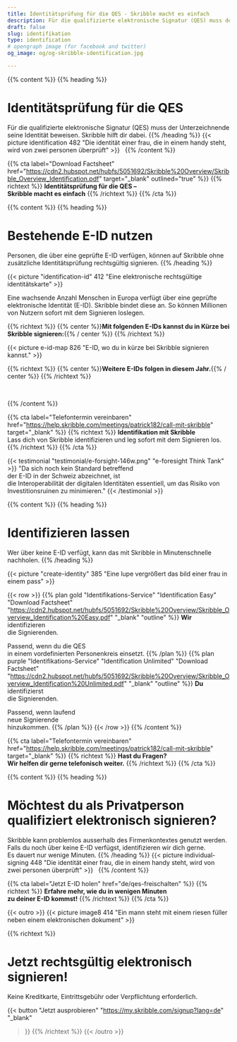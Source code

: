 ```yaml
---
title: Identitätsprüfung für die QES - Skribble macht es einfach
description: Für die qualifizierte elektronische Signatur (QES) muss der Unterzeichnende seine Identität beweisen. Skribble bietet für jeden Geschäftskontext eine passende Identifikationsmöglichkeit an.
draft: false
slug: identifikation
type: identification
# opengraph image (for facebook and twitter)
og_image: og/og-skribble-identification.jpg

---
```


{{% content %}}
{{% heading %}}
# Identitätsprüfung für die QES
Für die qualifizierte elektronische Signatur (QES) muss der Unterzeichnende <br class="hide-for-mobile">seine Identität beweisen. Skribble hilft dir dabei.
{{% /heading %}}
{{< picture identification 482 "Die identität einer frau, die in einem handy steht, wird von zwei personen überprüft" >}}
&nbsp;
{{% /content %}}

{{% cta
  label="Download Factsheet"
  href="https://cdn2.hubspot.net/hubfs/5051692/Skribble%20Overview/Skribble_Overview_Identification.pdf"
  target="_blank"
  outlined="true"
%}}
{{% richtext %}}
**Identitätsprüfung für die QES – <br class="hide-for-mobile">Skribble macht es einfach**
{{% /richtext %}}
{{% /cta %}}

[//]: # (--------------------------------------------------------------------------------------------------------------)

{{% content %}}
{{% heading %}}
# Bestehende E-ID nutzen
Personen, die über eine geprüfte E-ID verfügen, können auf Skribble ohne zusätzliche Identitätsprüfung rechtsgültig signieren.
{{% /heading %}}

{{< picture "identification-id" 412 "Eine elektronische rechtsgültige identitätskarte" >}}

Eine wachsende Anzahl Menschen in Europa verfügt über eine geprüfte elektronische Identität (E-ID). Skribble bindet diese an. So können Millionen von Nutzern sofort mit dem Signieren loslegen.

{{% richtext %}}
{{% center %}}**Mit folgenden E-IDs kannst du in Kürze bei Skribble signieren:**{{% / center %}}
{{% /richtext %}}

{{< picture e-id-map 826 "E-ID, wo du in kürze bei Skribble signieren kannst." >}}

{{% richtext %}}
{{% center %}}**Weitere E-IDs folgen in diesem Jahr.**{{% / center %}}
{{% /richtext %}}

&nbsp;

{{% /content %}}

{{% cta
  label="Telefontermin vereinbaren"
  href="https://help.skribble.com/meetings/patrick182/call-mit-skribble"
  target="_blank"
%}}
{{% richtext %}}
**Identifikation mit Skribble**<br>
Lass dich von Skribble identifizieren und leg sofort mit dem Signieren los.
{{% /richtext %}}
{{% /cta %}}

[//]: # (--------------------------------------------------------------------------------------------------------------)

{{< testimonial "testimonial/e-forsight-146w.png" "e-foresight Think Tank" >}}
"Da sich noch kein Standard betreffend <br class="hide-for-mobile">der E-ID in der Schweiz abzeichnet, ist <br class="hide-for-mobile">die Interoperabilität der digitalen Identitäten essentiell, um das Risiko von Investitionsruinen zu minimieren." {{< /testimonial >}}

[//]: # (--------------------------------------------------------------------------------------------------------------)

{{% content %}}
{{% heading %}}
# Identifizieren lassen
Wer über keine E-ID verfügt, kann das mit Skribble in Minutenschnelle nachholen.
{{% /heading %}}

{{< picture "create-identity" 385 "Eine lupe vergrößert das bild einer frau in einem pass" >}}

{{< row >}}
{{% plan
  gold
  "Identifikations-Service"
  "Identification Easy"
  "Download Factsheet"
  "https://cdn2.hubspot.net/hubfs/5051692/Skribble%20Overview/Skribble_Overview_Identification%20Easy.pdf"
  "_blank"
  "outline"
%}}
**Wir** identifizieren<br class="hide-for-mobile">
die Signierenden.

Passend, wenn du die QES <br class="hide-for-mobile">in einem vordefinierten Personenkreis einsetzt.
{{% /plan %}}
{{% plan
  purple
  "Identifikations-Service"
  "Identification Unlimited"
  "Download Factsheet"
  "https://cdn2.hubspot.net/hubfs/5051692/Skribble%20Overview/Skribble_Overview_Identification%20Unlimited.pdf"
  "_blank"
  "outline"
%}}
**Du** identifizierst<br class="hide-for-mobile">
die Signierenden.

Passend, wenn laufend <br class="hide-for-mobile">neue Signierende <br class="hide-for-mobile">hinzukommen.
{{% /plan %}}
{{< /row >}}
{{% /content %}}

{{% cta
  label="Telefontermin vereinbaren"
  href="https://help.skribble.com/meetings/patrick182/call-mit-skribble"
  target="_blank"
%}}
{{% richtext %}}
**Hast du Fragen? <br class="hide-for-mobile">Wir helfen dir gerne telefonisch weiter.**
{{% /richtext %}}
{{% /cta %}}

{{% content %}}
{{% heading %}}
# Möchtest du als Privatperson <br class="hide-for-mobile">qualifiziert elektronisch signieren?
Skribble kann problemlos ausserhalb des Firmenkontextes genutzt werden. <br class="hide-for-mobile">Falls du noch über keine E-ID verfügst, identifizieren wir dich gerne. <br class="hide-for-mobile">Es dauert nur wenige Minuten.
{{% /heading %}}
{{< picture individual-signing 448 "Die identität einer frau, die in einem handy steht, wird von zwei personen überprüft" >}}
&nbsp;
{{% /content %}}

{{% cta
  label="Jetzt E-ID holen"
  href="de/qes-freischalten"
%}}
{{% richtext %}}
**Erfahre mehr, wie du in wenigen Minuten <br class="hide-for-mobile">zu deiner E-ID kommst!**
{{% /richtext %}}
{{% /cta %}}

[//]: # (--------------------------------------------------------------------------------------------------------------)

{{< outro >}}
{{< picture image8 414 "Ein mann steht mit einem riesen füller neben einem elektronischen dokument" >}}

{{% richtext %}}
# Jetzt rechtsgültig elektronisch signieren!
Keine Kreditkarte, Eintrittsgebühr oder Verpflichtung erforderlich.

{{< button
  "Jetzt ausprobieren"
  "https://my.skribble.com/signup?lang=de"
  "_blank"
>}}
{{% /richtext %}}
{{< /outro >}}
